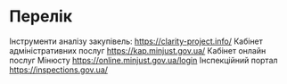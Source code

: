 <!-- TITLE: Державні реєстри -->
<!-- SUBTITLE: -->

# Перелік
Інструменти аналізу закупівель: https://clarity-project.info/
Кабінет адміністративних послуг https://kap.minjust.gov.ua/
Кабінет онлайн послуг Мінюсту https://online.minjust.gov.ua/login
Інспекційний портал https://inspections.gov.ua/